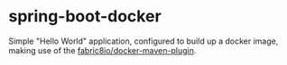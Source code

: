 spring-boot-docker
==================
Simple "Hello World" application, configured to build up a docker image, making use of the [fabric8io/docker-maven-plugin](https://github.com/fabric8io/docker-maven-plugin).
